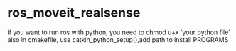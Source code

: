 # ros_moveit_realsense
if you want to run ros with python, you need to chmod u+x 'your python file'  
also in cmakefile, use catkin_python_setup(),add path to install PROGRAMS
